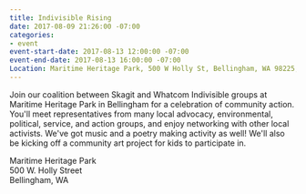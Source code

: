 ```yaml
---
title: Indivisible Rising
date: 2017-08-09 21:26:00 -07:00
categories:
- event
event-start-date: 2017-08-13 12:00:00 -07:00
event-end-date: 2017-08-13 16:00:00 -07:00
Location: Maritime Heritage Park, 500 W Holly St, Bellingham, WA 98225, USA
---
```


Join our coalition between Skagit and Whatcom Indivisible groups at Maritime Heritage Park in Bellingham for a celebration of community action. You'll meet representatives from many local advocacy, environmental, political, service, and action groups, and enjoy networking with other local activists. We've got music and a poetry making activity as well! We'll also be kicking off a community art project for kids to participate in.

Maritime Heritage Park\
500 W. Holly Street\
Bellingham, WA